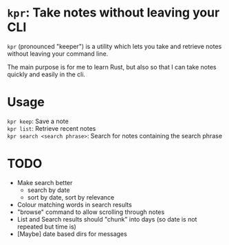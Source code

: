# `kpr`: Take notes without leaving your CLI
`kpr` (pronounced "keeper") is a utility which lets you take and retrieve notes without leaving your command line.

The main purpose is for me to learn Rust, but also so that I can take notes quickly and easily in the cli.

# Usage
`kpr keep`: Save a note  
`kpr list`: Retrieve recent notes  
`kpr search <search phrase>`: Search for notes containing the search phrase

# TODO
- Make search better
    - search by date
    - sort by date, sort by relevance
- Colour matching words in search results
- "browse" command to allow scrolling through notes
- List and Search results should "chunk" into days (so date is not repeated but time is)
- [Maybe] date based dirs for messages